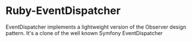 Ruby-EventDispatcher
====================

EventDispatcher implements a lightweight version of the Observer design pattern. It's a clone of the well known Symfony EventDispatcher
